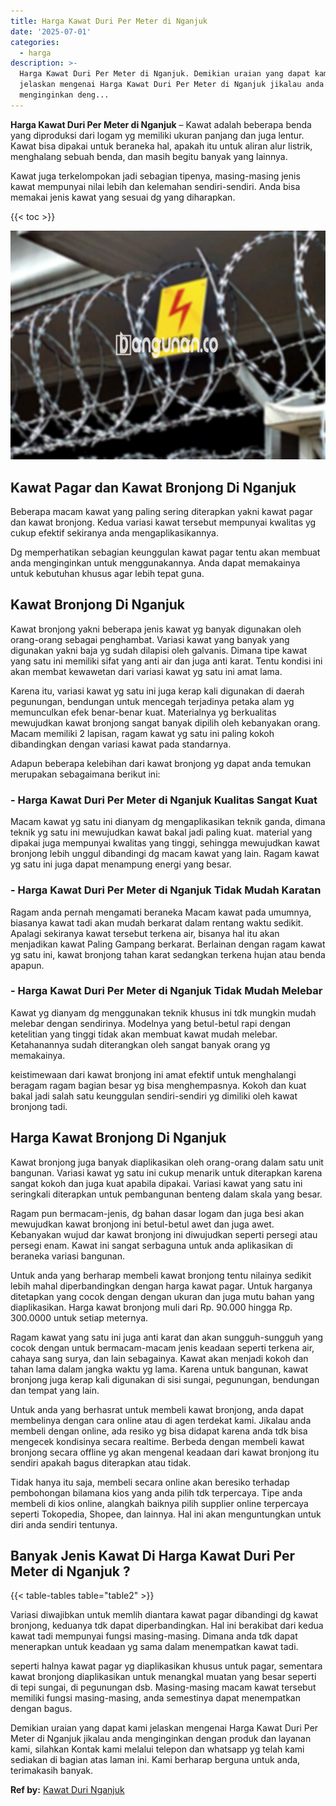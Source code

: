```yaml
---
title: Harga Kawat Duri Per Meter di Nganjuk
date: '2025-07-01'
categories:
  - harga
description: >-
  Harga Kawat Duri Per Meter di Nganjuk. Demikian uraian yang dapat kami
  jelaskan mengenai Harga Kawat Duri Per Meter di Nganjuk jikalau anda
  menginginkan deng...
---
```


**Harga Kawat Duri Per Meter di Nganjuk** – Kawat adalah beberapa benda yang diproduksi dari logam yg memiliki ukuran panjang dan juga lentur. Kawat bisa dipakai untuk beraneka hal, apakah itu untuk aliran alur listrik, menghalang sebuah benda, dan masih begitu banyak yang lainnya.

Kawat juga terkelompokan jadi sebagian tipenya, masing-masing jenis kawat mempunyai nilai lebih dan kelemahan sendiri-sendiri. Anda bisa memakai jenis kawat yang sesuai dg yang diharapkan.

{{< toc >}}

![Harga Kawat Duri Per Meter di Nganjuk](/images/jual-kawat-murah13.png)

## Kawat Pagar dan Kawat Bronjong Di Nganjuk

Beberapa macam kawat yang paling sering diterapkan yakni kawat pagar dan kawat bronjong. Kedua variasi kawat tersebut mempunyai kwalitas yg cukup efektif sekiranya anda mengaplikasikannya.

Dg memperhatikan sebagian keunggulan kawat pagar tentu akan membuat anda menginginkan untuk menggunakannya. Anda dapat memakainya untuk kebutuhan khusus agar lebih tepat guna.

## Kawat Bronjong Di Nganjuk

Kawat bronjong yakni beberapa jenis kawat yg banyak digunakan oleh orang-orang sebagai penghambat. Variasi kawat yang banyak yang digunakan yakni baja yg sudah dilapisi oleh galvanis. Dimana tipe kawat yang satu ini memiliki sifat yang anti air dan juga anti karat. Tentu kondisi ini akan membat kewawetan dari variasi kawat yg satu ini amat lama.

Karena itu, variasi kawat yg satu ini juga kerap kali digunakan di daerah pegunungan, bendungan untuk mencegah terjadinya petaka alam yg memunculkan efek benar-benar kuat. Materialnya yg berkualitas mewujudkan kawat bronjong sangat banyak dipilih oleh kebanyakan orang. Macam memiliki 2 lapisan, ragam kawat yg satu ini paling kokoh dibandingkan dengan variasi kawat pada standarnya.

Adapun beberapa kelebihan dari kawat bronjong yg dapat anda temukan merupakan sebagaimana berikut ini:

### \- Harga Kawat Duri Per Meter di Nganjuk Kualitas Sangat Kuat

Macam kawat yg satu ini dianyam dg mengaplikasikan teknik ganda, dimana teknik yg satu ini mewujudkan kawat bakal jadi paling kuat. material yang dipakai juga mempunyai kwalitas yang tinggi, sehingga mewujudkan kawat bronjong lebih unggul dibandingi dg macam kawat yang lain. Ragam kawat yg satu ini juga dapat menampung energi yang besar.

### \- Harga Kawat Duri Per Meter di Nganjuk Tidak Mudah Karatan

Ragam anda pernah mengamati beraneka Macam kawat pada umumnya, biasanya kawat tadi akan mudah berkarat dalam rentang waktu sedikit. Apalagi sekiranya kawat tersebut terkena air, bisanya hal itu akan menjadikan kawat Paling Gampang berkarat. Berlainan dengan ragam kawat yg satu ini, kawat bronjong tahan karat sedangkan terkena hujan atau benda apapun.

### \- Harga Kawat Duri Per Meter di Nganjuk Tidak Mudah Melebar

Kawat yg dianyam dg menggunakan teknik khusus ini tdk mungkin mudah melebar dengan sendirinya. Modelnya yang betul-betul rapi dengan ketelitian yang tinggi tidak akan membuat kawat mudah melebar. Ketahanannya sudah diterangkan oleh sangat banyak orang yg memakainya.

keistimewaan dari kawat bronjong ini amat efektif untuk menghalangi beragam ragam bagian besar yg bisa menghempasnya. Kokoh dan kuat bakal jadi salah satu keunggulan sendiri-sendiri yg dimiliki oleh kawat bronjong tadi.

## Harga Kawat Bronjong Di Nganjuk

Kawat bronjong juga banyak diaplikasikan oleh orang-orang dalam satu unit bangunan. Variasi kawat yg satu ini cukup menarik untuk diterapkan karena sangat kokoh dan juga kuat apabila dipakai. Variasi kawat yang satu ini seringkali diterapkan untuk pembangunan benteng dalam skala yang besar.

Ragam pun bermacam-jenis, dg bahan dasar logam dan juga besi akan mewujudkan kawat bronjong ini betul-betul awet dan juga awet. Kebanyakan wujud dar kawat bronjong ini diwujudkan seperti persegi atau persegi enam. Kawat ini sangat serbaguna untuk anda aplikasikan di beraneka variasi bangunan.

Untuk anda yang berharap membeli kawat bronjong tentu nilainya sedikit lebih mahal diperbandingkan dengan harga kawat pagar. Untuk harganya ditetapkan yang cocok dengan dengan ukuran dan juga mutu bahan yang diaplikasikan. Harga kawat bronjong muli dari Rp. 90.000 hingga Rp. 300.0000 untuk setiap meternya.

Ragam kawat yang satu ini juga anti karat dan akan sungguh-sungguh yang cocok dengan untuk bermacam-macam jenis keadaan seperti terkena air, cahaya sang surya, dan lain sebagainya. Kawat akan menjadi kokoh dan tahan lama dalam jangka waktu yg lama. Karena untuk bangunan, kawat bronjong juga kerap kali digunakan di sisi sungai, pegunungan, bendungan dan tempat yang lain.

Untuk anda yang berhasrat untuk membeli kawat bronjong, anda dapat membelinya dengan cara online atau di agen terdekat kami. Jikalau anda membeli dengan online, ada resiko yg bisa didapat karena anda tdk bisa mengecek kondisinya secara realtime. Berbeda dengan membeli kawat bronjong secara offline yg akan mengenal keadaan dari kawat bronjong itu sendiri apakah bagus diterapkan atau tidak.

Tidak hanya itu saja, membeli secara online akan beresiko terhadap pembohongan bilamana kios yang anda pilih tdk terpercaya. Tipe anda membeli di kios online, alangkah baiknya pilih supplier online terpercaya seperti Tokopedia, Shopee, dan lainnya. Hal ini akan menguntungkan untuk diri anda sendiri tentunya.

## Banyak Jenis Kawat Di Harga Kawat Duri Per Meter di Nganjuk ?

{{< table-tables table="table2" >}}

Variasi diwajibkan untuk memlih diantara kawat pagar dibandingi dg kawat bronjong, keduanya tdk dapat diperbandingkan. Hal ini berakibat dari kedua kawat tadi mempunyai fungsi masing-masing. Dimana anda tdk dapat menerapkan untuk keadaan yg sama dalam menempatkan kawat tadi.

seperti halnya kawat pagar yg diaplikasikan khusus untuk pagar, sementara kawat bronjong diaplikasikan untuk menangkal muatan yang besar seperti di tepi sungai, di pegunungan dsb. Masing-masing macam kawat tersebut memiliki fungsi masing-masing, anda semestinya dapat menempatkan dengan bagus.

Demikian uraian yang dapat kami jelaskan mengenai Harga Kawat Duri Per Meter di Nganjuk jikalau anda menginginkan dengan produk dan layanan kami, silahkan Kontak kami melalui telepon dan whatsapp yg telah kami sediakan di bagian atas laman ini. Kami berharap berguna untuk anda, terimakasih banyak.

**Ref by:** [Kawat Duri Nganjuk](https://id.wikipedia.org/wiki/Kawat)
